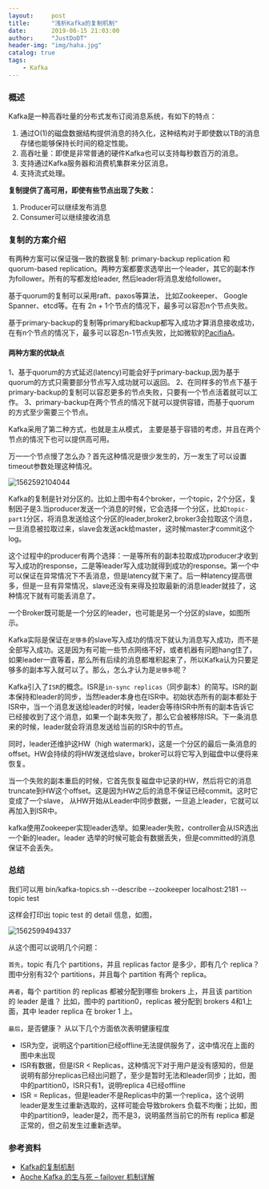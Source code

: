 ```yaml
---
layout:     post
title:      "浅析Kafka的复制机制"
date:       2019-06-15 21:03:00
author:     "JustDoDT"
header-img: "img/haha.jpg"
catalog: true
tags:
    - Kafka
---
```




### 概述

Kafka是一种高吞吐量的分布式发布订阅消息系统，有如下的特点：

1. 通过O(1)的磁盘数据结构提供消息的持久化，这种结构对于即使数以TB的消息存储也能够保持长时间的稳定性能。
2. 高吞吐量：即使是非常普通的硬件Kafka也可以支持每秒数百万的消息。
3. 支持通过Kafka服务器和消费机集群来分区消息。
4. 支持流式处理。

**复制提供了高可用，即使有些节点出现了失败：**

1. Producer可以继续发布消息
2. Consumer可以继续接收消息

### 复制的方案介绍

有两种方案可以保证强一致的数据复制: primary-backup replication 和 quorum-based replication。两种方案都要求选举出一个leader，其它的副本作为follower。所有的写都发给leader, 然后leader将消息发给follower。

基于quorum的复制可以采用raft、paxos等算法， 比如Zookeeper、 Google Spanner、etcd等。在有 2n + 1个节点的情况下，最多可以容忍n个节点失败。

基于primary-backup的复制等primary和backup都写入成功才算消息接收成功， 在有n个节点的情况下，最多可以容忍n-1节点失败，比如微软的[PacifiaA](https://www.microsoft.com/en-us/research/publication/pacifica-replication-in-log-based-distributed-storage-systems/)。

#### 两种方案的优缺点

1、基于quorum的方式延迟(latency)可能会好于primary-backup,因为基于quorum的方式只需要部分节点写入成功就可以返回。
2、在同样多的节点下基于primary-backup的复制可以容忍更多的节点失败，只要有一个节点活着就可以工作。
3、primary-backup在两个节点的情况下就可以提供容错，而基于quorum的方式至少需要三个节点。

Kafka采用了第二种方式，也就是主从模式， 主要是基于容错的考虑，并且在两个节点的情况下也可以提供高可用。

万一一个节点慢了怎么办？首先这种情况是很少发生的，万一发生了可以设置timeout参数处理这种情况。

![1562592104044](C:\Users\HUAWEI\AppData\Roaming\Typora\typora-user-images\1562592104044.png)

Kafka的复制是针对分区的。比如上图中有4个broker，一个topic，2个分区，复制因子是3.当producer发送一个消息的时候，它会选择一个分区，比如`topic-part1`分区，将消息发送给这个分区的leader,broker2,broker3会拉取这个消息，一旦消息被拉取过来，slave会发送ack给master，这时候master才commit这个log。



这个过程中的producer有两个选择：一是等所有的副本拉取成功producer才收到写入成功的response，二是等leader写入成功就得到成功的response。第一个中可以保证在异常情况下不丢消息，但是latency就下来了。后一种latency提高很多，但是一旦有异常情况，slave还没有来得及拉取最新的消息leader就挂了，这种情况下就有可能丢消息了。



一个Broker既可能是一个分区的leader，也可能是另一个分区的slave，如图所示。

Kafka实际是保证在`足够多`的slave写入成功的情况下就认为消息写入成功，而不是全部写入成功。这是因为有可能一些节点网络不好，或者机器有问题hang住了，如果leader一直等着，那么所有后续的消息都堆积起来了，所以Kafka认为只要足够多的副本写入就可以了。那么，怎么才认为是`足够多`呢？



Kafka引入了`ISR`的概念。ISR是`in-sync replicas`（同步副本）的简写。ISR的副本保持和leader的同步，当然leader本身也在ISR中。初始状态所有的副本都处于ISR中，当一个消息发送给leader的时候，leader会等待ISR中所有的副本告诉它已经接收到了这个消息，如果一个副本失败了，那么它会被移除ISR。下一条消息来的时候，leader就会将消息发送给当前的ISR中的节点。

同时，leader还维护这HW（high watermark)，这是一个分区的最后一条消息的offset。HW会持续的将HW发送给slave，broker可以将它写入到磁盘中以便将来恢复。

当一个失败的副本重启的时候，它首先恢复磁盘中记录的HW，然后将它的消息truncate到HW这个offset。这是因为HW之后的消息不保证已经commit。这时它变成了一个slave， 从HW开始从Leader中同步数据，一旦追上leader，它就可以再加入到ISR中。

kafka使用Zookeeper实现leader选举。如果leader失败，controller会从ISR选出一个新的leader。leader 选举的时候可能会有数据丢失，但是committed的消息保证不会丢失。

### 总结

我们可以用 bin/kafka-topics.sh --describe --zookeeper localhost:2181 --topic test

这样会打印出 topic test 的 detail 信息，如图，

![1562599494337](C:\Users\HUAWEI\AppData\Roaming\Typora\typora-user-images\1562599494337.png)



从这个图可以说明几个问题：

`首先`，topic 有几个 partitions，并且 replicas factor 是多少，即有几个 replica？ 
图中分别有32个 partitions，并且每个 partition 有两个 replica。

`再者`，每个 partition 的 replicas 都被分配到哪些 brokers 上，并且该 partition 的 leader 是谁？ 
比如，图中的 partition0，replicas 被分配到 brokers 4和1上面，其中 leader replica 在 broker 1 上。

`最后`，是否健康？ 
从以下几个方面依次表明健康程度

- ISR为空，说明这个partition已经offline无法提供服务了，这中情况在上面的图中未出现
- ISR有数据，但是ISR < Replicas，这种情况下对于用户是没有感知的，但是说明有部分replicas已经出问题了，至少是暂时无法和leader同步；比如，图中的partition0，ISR只有1，说明replica 4已经offline
- ISR = Replicas，但是leader不是Replicas中的第一个replica，这个说明leader是发生过重新选取的，这样可能会导致brokers 负载不均衡；比如，图中的partition9，leader是2，而不是3，说明虽然当前它的所有 replica 都是正常的，但之前发生过重新选举。

### 参考资料

- [Kafka的复制机制](<https://colobu.com/2017/11/02/kafka-replication/>)
- [Apche Kafka 的生与死 – failover 机制详解](<https://www.cnblogs.com/fxjwind/p/4972244.html>)











































